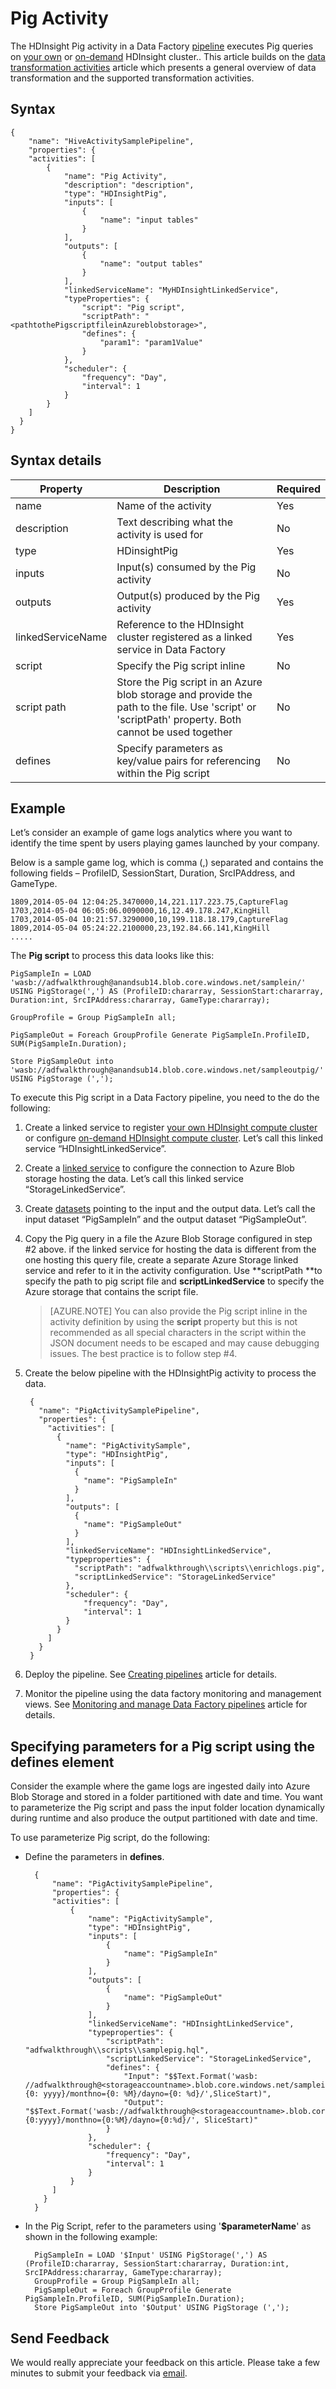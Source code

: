 <properties 
	pageTitle="Pig Activity" 
	description="Learn how you can use the Pig Activity in an Azure data factory to run Pig scripts on an on-demand/your own HDInsight cluster." 
	services="data-factory" 
	documentationCenter="" 
	authors="spelluru" 
	manager="jhubbard" 
	editor="monicar"/>

<tags 
	ms.service="data-factory" 
	ms.workload="data-services" 
	ms.tgt_pltfrm="na" 
	ms.devlang="na" 
	ms.topic="article" 
	ms.date="10/20/2015" 
	ms.author="spelluru"/>

# Pig Activity

The HDInsight Pig activity in a Data Factory [pipeline](data-factory-create-pipelines.md) executes Pig queries on [your own](data-factory-compute-linked-services.md#azure-hdinsight-linked-service) or [on-demand](data-factory-compute-linked-services.md#azure-hdinsight-on-demand-linked-service) HDInsight cluster.. This article builds on the [data transformation activities](data-factory-data-transformation-activities.md) article which presents a general overview of data transformation and the supported transformation activities.

## Syntax

	{
		"name": "HiveActivitySamplePipeline",
	  	"properties": {
	    "activities": [
	    	{
	        	"name": "Pig Activity",
	        	"description": "description",
	        	"type": "HDInsightPig",
	        	"inputs": [
	          		{
	            		"name": "input tables"
	          		}
	        	],
	        	"outputs": [
	          		{
	            		"name": "output tables"
	          		}
        		],
	        	"linkedServiceName": "MyHDInsightLinkedService",
	        	"typeProperties": {
	          		"script": "Pig script",
	          		"scriptPath": "<pathtothePigscriptfileinAzureblobstorage>",
	          		"defines": {
	            		"param1": "param1Value"
	          		}
	        	},
       			"scheduler": {
          			"frequency": "Day",
          			"interval": 1
        		}
	      	}
	    ]
	  }
	}

## Syntax details

Property | Description | Required
-------- | ----------- | --------
name | Name of the activity | Yes
description | Text describing what the activity is used for | No
type | HDinsightPig | Yes
inputs | Input(s) consumed by the Pig activity | No
outputs | Output(s) produced by the Pig activity | Yes
linkedServiceName | Reference to the HDInsight cluster registered as a linked service in Data Factory | Yes
script | Specify the Pig script inline | No
script path | Store the Pig script in an Azure blob storage and provide the path to the file. Use 'script' or 'scriptPath' property. Both cannot be used together | No
defines | Specify parameters as key/value pairs for referencing within the Pig script | No

## Example

Let’s consider an example of game logs analytics where you want to identify the time spent by users playing games launched by your company.
 
Below is a sample game log, which is comma (,) separated and contains the following fields – ProfileID, SessionStart, Duration, SrcIPAddress, and GameType.

	1809,2014-05-04 12:04:25.3470000,14,221.117.223.75,CaptureFlag
	1703,2014-05-04 06:05:06.0090000,16,12.49.178.247,KingHill
	1703,2014-05-04 10:21:57.3290000,10,199.118.18.179,CaptureFlag
	1809,2014-05-04 05:24:22.2100000,23,192.84.66.141,KingHill
	.....

The **Pig script** to process this data looks like this:

	PigSampleIn = LOAD 'wasb://adfwalkthrough@anandsub14.blob.core.windows.net/samplein/' USING PigStorage(',') AS (ProfileID:chararray, SessionStart:chararray, Duration:int, SrcIPAddress:chararray, GameType:chararray);
	
	GroupProfile = Group PigSampleIn all;
	
	PigSampleOut = Foreach GroupProfile Generate PigSampleIn.ProfileID, SUM(PigSampleIn.Duration);
	
	Store PigSampleOut into 'wasb://adfwalkthrough@anandsub14.blob.core.windows.net/sampleoutpig/' USING PigStorage (',');

To execute this Pig script in a Data Factory pipeline, you need to the do the following:

1. Create a linked service to register [your own HDInsight compute cluster](data-factory-compute-linked-services.md#azure-hdinsight-linked-service) or configure [on-demand HDInsight compute cluster](data-factory-compute-linked-services.md#azure-hdinsight-on-demand-linked-service). Let’s call this linked service “HDInsightLinkedService”.
2.	Create a [linked service](data-factory-azure-storage-connector.md) to configure the connection to Azure Blob storage hosting the data. Let’s call this linked service “StorageLinkedService”.
3.	Create [datasets](data-factory-create-datasets.md) pointing to the input and the output data. Let’s call the input dataset “PigSampleIn” and the output dataset “PigSampleOut”.
4.	Copy the Pig query in a file the Azure Blob Storage configured in step #2 above. if the linked service for hosting the data is different from the one hosting this query file, create a separate Azure Storage linked service and refer to it in the activity configuration. Use **scriptPath **to specify the path to pig script file and **scriptLinkedService** to specify the Azure storage that contains the script file. 
	
	> [AZURE.NOTE] You can also provide the Pig script inline in the activity definition by using the **script** property but this is not recommended as all special characters in the script within the JSON document needs to be escaped and may cause debugging issues. The best practice is to follow step #4.
5. Create the below pipeline with the HDInsightPig activity to process the data.

		{
		  "name": "PigActivitySamplePipeline",
		  "properties": {
		    "activities": [
		      {
		        "name": "PigActivitySample",
		        "type": "HDInsightPig",
		        "inputs": [
		          {
		            "name": "PigSampleIn"
		          }
		        ],
		        "outputs": [
		          {
		            "name": "PigSampleOut"
		          }
		        ],
		        "linkedServiceName": "HDInsightLinkedService",
		        "typeproperties": {
		          "scriptPath": "adfwalkthrough\\scripts\\enrichlogs.pig",
		          "scriptLinkedService": "StorageLinkedService"
		        },
       			"scheduler": {
          			"frequency": "Day",
          			"interval": 1
        		}
		      }
		    ]
		  }
		} 
6. Deploy the pipeline. See [Creating pipelines](data-factory-create-pipelines.md) article for details. 
7. Monitor the pipeline using the data factory monitoring and management views. See [Monitoring and manage Data Factory pipelines](data-factory-monitor-manage-pipelines.md) article for details.

## Specifying parameters for a Pig script using the defines element

Consider the example where the game logs are ingested daily into Azure Blob Storage and stored in a folder partitioned with date and time. You want to parameterize the Pig script and pass the input folder location dynamically during runtime and also produce the output partitioned with date and time.
 
To use parameterize Pig script, do the following:

- Define the parameters in **defines**.

		{
			"name": "PigActivitySamplePipeline",
		  	"properties": {
		    "activities": [
		    	{
		        	"name": "PigActivitySample",
		        	"type": "HDInsightPig",
		        	"inputs": [
		          		{
		            		"name": "PigSampleIn"
		          		}
		        	],
		        	"outputs": [
		          		{
		            		"name": "PigSampleOut"
		          		}
		        	],
		        	"linkedServiceName": "HDInsightLinkedService",
		        	"typeproperties": {
		          		"scriptPath": "adfwalkthrough\\scripts\\samplepig.hql",
		          		"scriptLinkedService": "StorageLinkedService",
		          		"defines": {
		            		"Input": "$$Text.Format('wasb: //adfwalkthrough@<storageaccountname>.blob.core.windows.net/samplein/yearno={0: yyyy}/monthno={0: %M}/dayno={0: %d}/',SliceStart)",
				            "Output": "$$Text.Format('wasb://adfwalkthrough@<storageaccountname>.blob.core.windows.net/sampleout/yearno={0:yyyy}/monthno={0:%M}/dayno={0:%d}/', SliceStart)"
		          		}
		        	},
       				"scheduler": {
          				"frequency": "Day",
	          			"interval": 1
    	    		}
		      	}
		    ]
		  }
		}  
	  
- In the Pig Script, refer to the parameters using '**$parameterName**' as shown in the following example:

		PigSampleIn = LOAD '$Input' USING PigStorage(',') AS (ProfileID:chararray, SessionStart:chararray, Duration:int, SrcIPAddress:chararray, GameType:chararray);	
		GroupProfile = Group PigSampleIn all;		
		PigSampleOut = Foreach GroupProfile Generate PigSampleIn.ProfileID, SUM(PigSampleIn.Duration);		
		Store PigSampleOut into '$Output' USING PigStorage (','); 


 
## Send Feedback
We would really appreciate your feedback on this article. Please take a few minutes to submit your feedback via [email](mailto:adfdocfeedback@microsoft.com?subject=data-factory-pig-activity.md).

